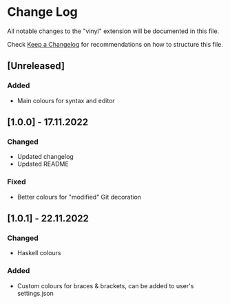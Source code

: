 # Change Log

All notable changes to the "vinyl" extension will be documented in this file.

Check [Keep a Changelog](http://keepachangelog.com/) for recommendations on how to structure this file.

## [Unreleased]

### Added
- Main colours for syntax and editor

## [1.0.0] - 17.11.2022

### Changed
- Updated changelog
- Updated README

### Fixed
- Better colours for "modified" Git decoration

## [1.0.1] - 22.11.2022

### Changed
- Haskell colours

### Added
- Custom colours for braces & brackets, can be added to user's settings.json